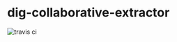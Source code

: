 # dig-collaborative-extractor
![travis ci](https://travis-ci.org/usc-isi-i2/dig-collaborative-extractor.svg?branch=master)
